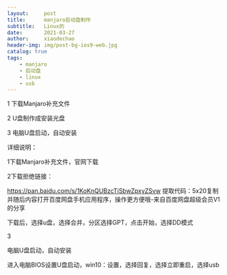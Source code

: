 ```yaml
---
layout:     post
title:      manjaro启动盘制作
subtitle:   Linux的
date:       2021-03-27
author:     xiaodechao
header-img: img/post-bg-ios9-web.jpg
catalog: true
tags:
    - manjaro
    - 启动盘
    - linux
    - usb
---
```


1 下载Manjaro补充文件

2 U盘制作成安装光盘

3 电脑U盘启动，自动安装

详细说明：

1下载Manjaro补充文件，官网下载

2下载拒绝链接：

https://pan.baidu.com/s/1KoKnQUBzcTiSbwZpxyZSvw 提取代码：5x20复制并随后内容打开百度网盘手机应用程序，操作更方便哦-来自百度网盘超级会员V1的分享

下载后，选择u盘，选择合并，分区选择GPT，点击开始，选择DD模式

3

电脑U盘启动，自动安装

进入电脑BIOS设置U盘启动，win10：设置，选择回复，选择立即重启，选择usb
